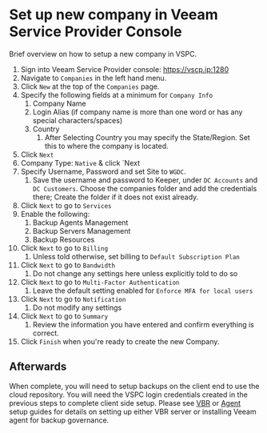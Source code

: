 # Set up new company in Veeam Service Provider Console

Brief overview on how to setup a new company in VSPC. 

1. Sign into Veeam Service Provider console: https://vscp.ip:1280
2. Navigate to `Companies` in the left hand menu.
3. Click `New` at the top of the `Companies` page. 
4. Specify the following fields at a minimum for `Company Info`
   1. Company Name
   2. Login Alias (if company name is more than one word or has any special characters/spaces)
   3. Country
      1. After Selecting Country you may specify the State/Region. Set this to where the company is located. 
5. Click `Next`
6. Company Type: `Native` & click `Next
7. Specify Username, Password and set Site to `WGDC`.
   1. Save the username and password to Keeper, under `DC Accounts` and `DC Customers`. Choose the companies folder and add the credentials there; Create the folder if it does not exist already. 
8. Click `Next` to go to `Services`
9. Enable the following: 
   1.  Backup Agents Management
   2.  Backup Servers Management
   3.  Backup Resources
10. Click `Next` to go to `Billing`
    1.  Unless told otherwise, set billing to `Default Subscription Plan`
11. Click `Next` to go to `Bandwidth`
    1.  Do not change any settings here unless explicitly told to do so
12. Click `Next` to go to `Multi-Factor Authentication`
    1.  Leave the default setting enabled for `Enforce MFA for local users`
13. Click `Next` to go to `Notification`
    1.  Do not modify any settings
14. Click `Next` to go to `Summary`
    1.  Review the information you have entered and confirm everything is correct. 
15. Click `Finish` when you're ready to create the new Company. 

## Afterwards

When complete, you will need to setup backups on the client end to use the cloud repository. You will need the VSPC login credentials created in the previous steps to complete client side setup. Please see [VBR](./WGC-Setup.md) or [Agent](./WGC-Agent-Setup.md) setup guides for details on setting up either VBR server or installing Veeam agent for backup governance. 